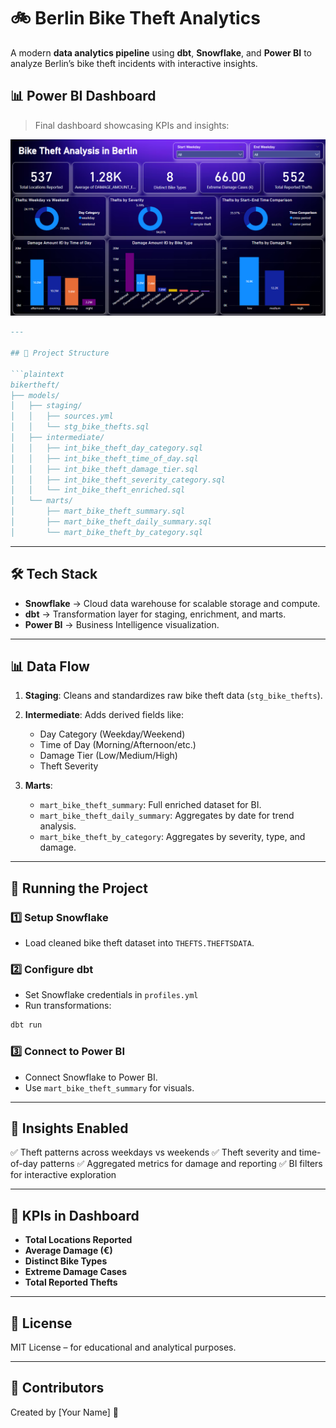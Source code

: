 # 🚲 Berlin Bike Theft Analytics
A modern **data analytics pipeline** using **dbt**, **Snowflake**, and **Power BI** to analyze Berlin’s bike theft incidents with interactive insights.

## 📊 Power BI Dashboard

> Final dashboard showcasing KPIs and insights:

![Power BI Dashboard](./dashboard.png)

````markdown
---

## 📁 Project Structure

```plaintext
bikertheft/
├── models/
│   ├── staging/
│   │   ├── sources.yml
│   │   └── stg_bike_thefts.sql
│   ├── intermediate/
│   │   ├── int_bike_theft_day_category.sql
│   │   ├── int_bike_theft_time_of_day.sql
│   │   ├── int_bike_theft_damage_tier.sql
│   │   ├── int_bike_theft_severity_category.sql
│   │   └── int_bike_theft_enriched.sql
│   └── marts/
│       ├── mart_bike_theft_summary.sql
│       ├── mart_bike_theft_daily_summary.sql
│       └── mart_bike_theft_by_category.sql
````

---

## 🛠️ Tech Stack

* **Snowflake** → Cloud data warehouse for scalable storage and compute.
* **dbt** → Transformation layer for staging, enrichment, and marts.
* **Power BI** → Business Intelligence visualization.

---

## 📊 Data Flow

1. **Staging**: Cleans and standardizes raw bike theft data (`stg_bike_thefts`).
2. **Intermediate**: Adds derived fields like:

   * Day Category (Weekday/Weekend)
   * Time of Day (Morning/Afternoon/etc.)
   * Damage Tier (Low/Medium/High)
   * Theft Severity
3. **Marts**:

   * `mart_bike_theft_summary`: Full enriched dataset for BI.
   * `mart_bike_theft_daily_summary`: Aggregates by date for trend analysis.
   * `mart_bike_theft_by_category`: Aggregates by severity, type, and damage.
---

## 🚀 Running the Project

### 1️⃣ Setup Snowflake

* Load cleaned bike theft dataset into `THEFTS.THEFTSDATA`.

### 2️⃣ Configure dbt

* Set Snowflake credentials in `profiles.yml`
* Run transformations:

```bash
dbt run
```

### 3️⃣ Connect to Power BI

* Connect Snowflake to Power BI.
* Use `mart_bike_theft_summary` for visuals.

---

## 🧠 Insights Enabled

✅ Theft patterns across weekdays vs weekends
✅ Theft severity and time-of-day patterns
✅ Aggregated metrics for damage and reporting
✅ BI filters for interactive exploration

---

## 📌 KPIs in Dashboard

* **Total Locations Reported**
* **Average Damage (€)**
* **Distinct Bike Types**
* **Extreme Damage Cases**
* **Total Reported Thefts**

---

## 📜 License

MIT License – for educational and analytical purposes.

---

## 🙌 Contributors

Created by \[Your Name] 🚀

